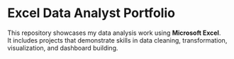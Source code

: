# Excel Data Analyst Portfolio

This repository showcases my data analysis work using **Microsoft Excel**.  
It includes projects that demonstrate skills in data cleaning, transformation, visualization, and dashboard building.
